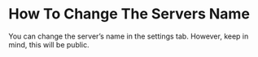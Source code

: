 # How To Change The Servers Name

You can change the server’s name in the settings tab. However, keep in mind, this will be public.